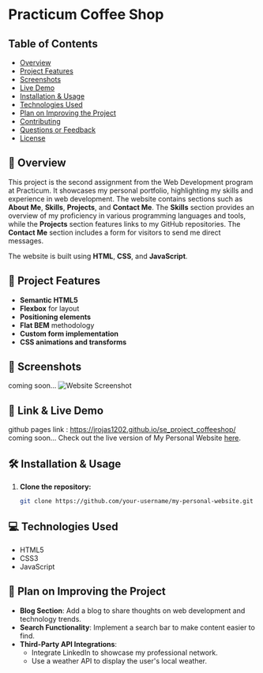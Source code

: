 # Practicum Coffee Shop

## Table of Contents

- [Overview](#-overview)
- [Project Features](#-project-features)
- [Screenshots](#-screenshots)
- [Live Demo](#-live-demo)
- [Installation & Usage](#-installation--usage)
- [Technologies Used](#-technologies-used)
- [Plan on Improving the Project](#-plan-on-improving-the-project)
- [Contributing](#-contributing)
- [Questions or Feedback](#-questions-or-feedback)
- [License](#-license)

## 📖 Overview

This project is the second assignment from the Web Development program at Practicum. It showcases my personal portfolio, highlighting my skills and experience in web development. The website contains sections such as **About Me**, **Skills**, **Projects**, and **Contact Me**. The **Skills** section provides an overview of my proficiency in various programming languages and tools, while the **Projects** section features links to my GitHub repositories. The **Contact Me** section includes a form for visitors to send me direct messages.

The website is built using **HTML**, **CSS**, and **JavaScript**.

## 🚀 Project Features

- **Semantic HTML5**
- **Flexbox** for layout
- **Positioning elements**
- **Flat BEM** methodology
- **Custom form implementation**
- **CSS animations and transforms**

## 📸 Screenshots

coming soon...
![Website Screenshot](link-to-your-screenshot-image)

## 🔗 Link & Live Demo

github pages link : https://jrojas1202.github.io/se_project_coffeeshop/
coming soon...
Check out the live version of My Personal Website [here](link-to-your-live-demo).

## 🛠️ Installation & Usage

1. **Clone the repository:**
   ```bash
   git clone https://github.com/your-username/my-personal-website.git

## 💻 Technologies Used
- HTML5
- CSS3
- JavaScript

## 🌱 Plan on Improving the Project
- **Blog Section**: Add a blog to share thoughts on web development and technology trends.
- **Search Functionality**: Implement a search bar to make content easier to find.
- **Third-Party API Integrations**:
  - Integrate LinkedIn to showcase my professional network.
  - Use a weather API to display the user's local weather.
